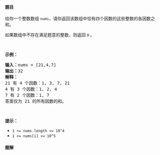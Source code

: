 #### 题目
<p>给你一个整数数组 <code>nums</code>，请你返回该数组中恰有四个因数的这些整数的各因数之和。</p>

<p>如果数组中不存在满足题意的整数，则返回 <code>0</code> 。</p>

<p>&nbsp;</p>

<p><strong>示例：</strong></p>

<pre><strong>输入：</strong>nums = [21,4,7]
<strong>输出：</strong>32
<strong>解释：</strong>
21 有 4 个因数：1, 3, 7, 21
4 有 3 个因数：1, 2, 4
7 有 2 个因数：1, 7
答案仅为 21 的所有因数的和。
</pre>

<p>&nbsp;</p>

<p><strong>提示：</strong></p>

<ul>
	<li><code>1 &lt;= nums.length &lt;= 10^4</code></li>
	<li><code>1 &lt;= nums[i] &lt;= 10^5</code></li>
</ul>


 #### 题解